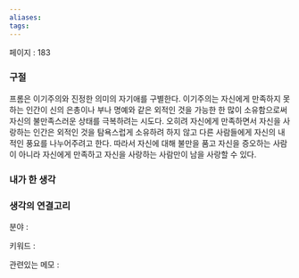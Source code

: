 ```yaml
---
aliases: 
tags:
---
```

페이지 :  183

### 구절
프롬은 이기주의와 진정한 의미의 자기애를 구별한다. 이기주의는 자신에게 만족하지 못하는 인간이 신의 은총이나 부나 명예와 같은 외적인 것을 가능한 한 많이 소유함으로써 자신의 불만족스러운 상태를 극복하려는 시도다. 오히려 자신에게 만족하면서 자신을 사랑하는 인간은 외적인 것을 탐욕스럽게 소유하려 하지 않고 다른 사람들에게 자신의 내적인 풍요를 나누어주려고 한다. 따라서 자신에 대해 불만을 품고 자신을 증오하는 사람이 아니라 자신에게 만족하고 자신을 사랑하는 사람만이 남을 사랑할 수 있다.


### 내가 한 생각


### 생각의 연결고리
분야 : 

키워드 : 

관련있는 메모 : 